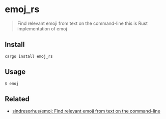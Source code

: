 # emoj_rs

> Find relevant emoji from text on the command-line
this is Rust implementation of emoj

## Install
```
cargo install emoj_rs
```

## Usage
```
$ emoj
```


## Related
- [sindresorhus/emoj: Find relevant emoji from text on the command-line](https://github.com/sindresorhus/emoj)
